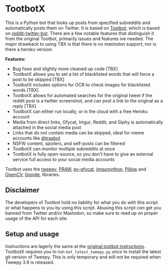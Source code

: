 # TootbotX

This is a Python bot that looks up posts from specified subreddits and automatically posts them on Twitter. It is based on [Tootbot](https://github.com/corbindavenport/tootbot), which is based on [reddit-twitter-bot](https://github.com/rhiever/reddit-twitter-bot).
There are a few notable features that distinguish it from the original Tootbot, primarily issues and features ive needed.
The major drawback to using TBX is that there is no mastodon support, nor is there a heroku version.

**Features:**

* Bug fixes and slightly more cleaned up code [TBX]
* TootbotX allows you to set a list of blacklisted words that will force a post to be skipped [TBX]
* TootbotX includes options for OCR to check images for blacklisted words [TBX]
* TootbotX allows for automated searches for the original tweet if the reddit post is a twitter screenshot, and can post a link to the original as a reply [TBX]
* TootbotX can either run locally, or in the cloud with a free Heroku account
* Media from direct links, Gfycat, Imgur, Reddit, and Giphy is automatically attached in the social media post
* Links that do not contain media can be skipped, ideal for meme accounts like [@traabot](https://twitter.com/traabot)
* NSFW content, spoilers, and self-posts can be filtered
* TootbotX can monitor multiple subreddits at once
* TootbotX is fully open-source, so you don't have to give an external service full access to your social media accounts

Tootbot uses the [tweepy](https://github.com/tweepy/tweepy), [PRAW](https://praw.readthedocs.io/en/latest/), [py-gfycat](https://github.com/ankeshanand/py-gfycat), [imgurpython](https://github.com/Imgur/imgurpython), [Pillow](https://github.com/python-pillow/Pillow) and [OpenCV](https://pypi.org/project/opencv-python/), [Google](https://pypi.org/project/google/), libraries.

## Disclaimer

The developers of Tootbot hold no liability for what you do with this script or what happens to you by using this script. Abusing this script *can* get you banned from Twitter and/or Mastodon, so make sure to read up on proper usage of the API for each site.

## Setup and usage

Instructions are lagerly the same at the [original tootbot instructions](https://github.com/corbindavenport/tootbot/wiki).
TootbotX requires you to run `Get_latest_tweepy.py` *once* to install the latest git version of Tweepy.
This is only temporary and will not be required when Tweepy 3.9 is released.
